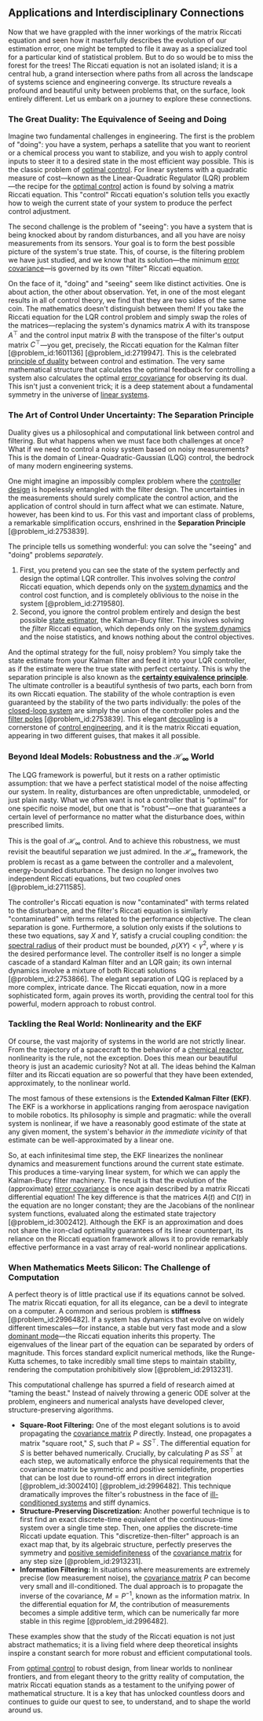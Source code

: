 ## Applications and Interdisciplinary Connections

Now that we have grappled with the inner workings of the matrix Riccati equation and seen how it masterfully describes the evolution of our estimation error, one might be tempted to file it away as a specialized tool for a particular kind of statistical problem. But to do so would be to miss the forest for the trees! The Riccati equation is not an isolated island; it is a central hub, a grand intersection where paths from all across the landscape of systems science and engineering converge. Its structure reveals a profound and beautiful unity between problems that, on the surface, look entirely different. Let us embark on a journey to explore these connections.

### The Great Duality: The Equivalence of Seeing and Doing

Imagine two fundamental challenges in engineering. The first is the problem of "doing": you have a system, perhaps a satellite that you want to reorient or a chemical process you want to stabilize, and you wish to apply control inputs to steer it to a desired state in the most efficient way possible. This is the classic problem of [optimal control](@article_id:137985). For linear systems with a quadratic measure of cost—known as the Linear-Quadratic Regulator (LQR) problem—the recipe for the [optimal control](@article_id:137985) action is found by solving a matrix Riccati equation. This "control" Riccati equation's solution tells you exactly how to weigh the current state of your system to produce the perfect control adjustment.

The second challenge is the problem of "seeing": you have a system that is being knocked about by random disturbances, and all you have are noisy measurements from its sensors. Your goal is to form the best possible picture of the system's true state. This, of course, is the filtering problem we have just studied, and we know that its solution—the minimum [error covariance](@article_id:194286)—is governed by its own "filter" Riccati equation.

On the face of it, "doing" and "seeing" seem like distinct activities. One is about action, the other about observation. Yet, in one of the most elegant results in all of control theory, we find that they are two sides of the same coin. The mathematics doesn't distinguish between them! If you take the Riccati equation for the LQR control problem and simply swap the roles of the matrices—replacing the system's dynamics matrix $A$ with its transpose $A^\top$ and the control input matrix $B$ with the transpose of the filter's output matrix $C^\top$—you get, precisely, the Riccati equation for the Kalman filter [@problem_id:1601136] [@problem_id:2719947]. This is the celebrated [principle of duality](@article_id:276121) between control and estimation. The very same mathematical structure that calculates the optimal feedback for controlling a system also calculates the optimal [error covariance](@article_id:194286) for observing its dual. This isn't just a convenient trick; it is a deep statement about a fundamental symmetry in the universe of [linear systems](@article_id:147356).

### The Art of Control Under Uncertainty: The Separation Principle

Duality gives us a philosophical and computational link between control and filtering. But what happens when we must face both challenges at once? What if we need to control a noisy system based on noisy measurements? This is the domain of Linear-Quadratic-Gaussian (LQG) control, the bedrock of many modern engineering systems.

One might imagine an impossibly complex problem where the [controller design](@article_id:274488) is hopelessly entangled with the filter design. The uncertainties in the measurements should surely complicate the control action, and the application of control should in turn affect what we can estimate. Nature, however, has been kind to us. For this vast and important class of problems, a remarkable simplification occurs, enshrined in the **Separation Principle** [@problem_id:2753839].

The principle tells us something wonderful: you can solve the "seeing" and "doing" problems *separately*.
1.  First, you pretend you can see the state of the system perfectly and design the optimal LQR controller. This involves solving the *control* Riccati equation, which depends only on the [system dynamics](@article_id:135794) and the control cost function, and is completely oblivious to the noise in the system [@problem_id:2719580].
2.  Second, you ignore the control problem entirely and design the best possible [state estimator](@article_id:272352), the Kalman-Bucy filter. This involves solving the *filter* Riccati equation, which depends only on the [system dynamics](@article_id:135794) and the noise statistics, and knows nothing about the control objectives.

And the optimal strategy for the full, noisy problem? You simply take the state estimate from your Kalman filter and feed it into your LQR controller, as if the estimate were the true state with perfect certainty. This is why the separation principle is also known as the **[certainty equivalence principle](@article_id:177035)**. The ultimate controller is a beautiful synthesis of two parts, each born from its own Riccati equation. The stability of the whole contraption is even guaranteed by the stability of the two parts individually: the poles of the [closed-loop system](@article_id:272405) are simply the union of the controller poles and the [filter poles](@article_id:273099) [@problem_id:2753839]. This elegant [decoupling](@article_id:160396) is a cornerstone of [control engineering](@article_id:149365), and it is the matrix Riccati equation, appearing in two different guises, that makes it all possible.

### Beyond Ideal Models: Robustness and the $\mathcal{H}_{\infty}$ World

The LQG framework is powerful, but it rests on a rather optimistic assumption: that we have a perfect statistical model of the noise affecting our system. In reality, disturbances are often unpredictable, unmodeled, or just plain nasty. What we often want is not a controller that is "optimal" for one specific noise model, but one that is "robust"—one that guarantees a certain level of performance no matter what the disturbance does, within prescribed limits.

This is the goal of $\mathcal{H}_{\infty}$ control. And to achieve this robustness, we must revisit the beautiful separation we just admired. In the $\mathcal{H}_{\infty}$ framework, the problem is recast as a game between the controller and a malevolent, energy-bounded disturbance. The design no longer involves two independent Riccati equations, but two *coupled* ones [@problem_id:2711585].

The controller's Riccati equation is now "contaminated" with terms related to the disturbance, and the filter's Riccati equation is similarly "contaminated" with terms related to the performance objective. The clean separation is gone. Furthermore, a solution only exists if the solutions to these two equations, say $X$ and $Y$, satisfy a crucial coupling condition: the [spectral radius](@article_id:138490) of their product must be bounded, $\rho(XY) < \gamma^2$, where $\gamma$ is the desired performance level. The controller itself is no longer a simple cascade of a standard Kalman filter and an LQR gain; its own internal dynamics involve a mixture of both Riccati solutions [@problem_id:2753866]. The elegant separation of LQG is replaced by a more complex, intricate dance. The Riccati equation, now in a more sophisticated form, again proves its worth, providing the central tool for this powerful, modern approach to robust control.

### Tackling the Real World: Nonlinearity and the EKF

Of course, the vast majority of systems in the world are not strictly linear. From the trajectory of a spacecraft to the behavior of a [chemical reactor](@article_id:203969), nonlinearity is the rule, not the exception. Does this mean our beautiful theory is just an academic curiosity? Not at all. The ideas behind the Kalman filter and its Riccati equation are so powerful that they have been extended, approximately, to the nonlinear world.

The most famous of these extensions is the **Extended Kalman Filter (EKF)**. The EKF is a workhorse in applications ranging from aerospace navigation to mobile robotics. Its philosophy is simple and pragmatic: while the overall system is nonlinear, if we have a reasonably good estimate of the state at any given moment, the system's behavior *in the immediate vicinity* of that estimate can be well-approximated by a linear one.

So, at each infinitesimal time step, the EKF linearizes the nonlinear dynamics and measurement functions around the current state estimate. This produces a time-varying linear system, for which we can apply the Kalman-Bucy filter machinery. The result is that the evolution of the (approximate) [error covariance](@article_id:194286) is once again described by a matrix Riccati differential equation! The key difference is that the matrices $A(t)$ and $C(t)$ in the equation are no longer constant; they are the Jacobians of the nonlinear system functions, evaluated along the estimated state trajectory [@problem_id:3002412]. Although the EKF is an approximation and does not share the iron-clad optimality guarantees of its linear counterpart, its reliance on the Riccati equation framework allows it to provide remarkably effective performance in a vast array of real-world nonlinear applications.

### When Mathematics Meets Silicon: The Challenge of Computation

A perfect theory is of little practical use if its equations cannot be solved. The matrix Riccati equation, for all its elegance, can be a devil to integrate on a computer. A common and serious problem is **stiffness** [@problem_id:2996482]. If a system has dynamics that evolve on widely different timescales—for instance, a stable but very fast mode and a slow [dominant mode](@article_id:262969)—the Riccati equation inherits this property. The eigenvalues of the linear part of the equation can be separated by orders of magnitude. This forces standard explicit numerical methods, like the Runge-Kutta schemes, to take incredibly small time steps to maintain stability, rendering the computation prohibitively slow [@problem_id:2913231].

This computational challenge has spurred a field of research aimed at "taming the beast." Instead of naively throwing a generic ODE solver at the problem, engineers and numerical analysts have developed clever, structure-preserving algorithms.
*   **Square-Root Filtering:** One of the most elegant solutions is to avoid propagating the [covariance matrix](@article_id:138661) $P$ directly. Instead, one propagates a matrix "square root," $S$, such that $P = SS^\top$. The differential equation for $S$ is better behaved numerically. Crucially, by calculating $P$ as $SS^\top$ at each step, we automatically enforce the physical requirements that the covariance matrix be symmetric and positive semidefinite, properties that can be lost due to round-off errors in direct integration [@problem_id:3002410] [@problem_id:2996482]. This technique dramatically improves the filter's robustness in the face of [ill-conditioned systems](@article_id:137117) and stiff dynamics.
*   **Structure-Preserving Discretization:** Another powerful technique is to first find an exact discrete-time equivalent of the continuous-time system over a single time step. Then, one applies the discrete-time Riccati update equation. This "discretize-then-filter" approach is an exact map that, by its algebraic structure, perfectly preserves the symmetry and [positive semidefiniteness](@article_id:147226) of the [covariance matrix](@article_id:138661) for any step size [@problem_id:2913231].
*   **Information Filtering:** In situations where measurements are extremely precise (low measurement noise), the [covariance matrix](@article_id:138661) $P$ can become very small and ill-conditioned. The dual approach is to propagate the inverse of the covariance, $M = P^{-1}$, known as the information matrix. In the differential equation for $M$, the contribution of measurements becomes a simple additive term, which can be numerically far more stable in this regime [@problem_id:2996482].

These examples show that the study of the Riccati equation is not just abstract mathematics; it is a living field where deep theoretical insights inspire a constant search for more robust and efficient computational tools.

From [optimal control](@article_id:137985) to robust design, from linear worlds to nonlinear frontiers, and from elegant theory to the gritty reality of computation, the matrix Riccati equation stands as a testament to the unifying power of mathematical structure. It is a key that has unlocked countless doors and continues to guide our quest to see, to understand, and to shape the world around us.
